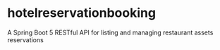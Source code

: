 # hotelreservationbooking
A Spring Boot 5 RESTful API for listing and managing restaurant assets reservations 
